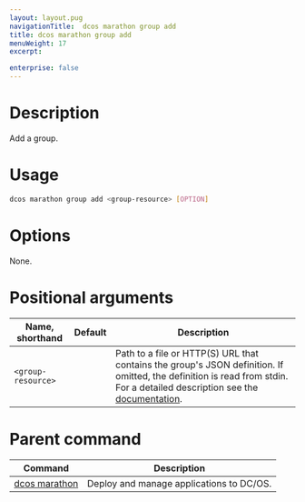 ```yaml
---
layout: layout.pug
navigationTitle:  dcos marathon group add
title: dcos marathon group add
menuWeight: 17
excerpt:

enterprise: false
---
```


<!-- This source repo for this topic is https://github.com/dcos/dcos-docs -->


# Description
Add a group.

# Usage

```bash
dcos marathon group add <group-resource> [OPTION]
```

# Options

None.

# Positional arguments

| Name, shorthand | Default | Description |
|---------|-------------|-------------|
| `<group-resource>`   |             |  Path to a file or HTTP(S) URL that contains the group's JSON definition. If omitted, the definition is read from stdin. For a detailed description see the [documentation](/1.10/deploying-services/marathon-api/). |

# Parent command

| Command | Description |
|---------|-------------|
| [dcos marathon](/1.10/cli/command-reference/dcos-marathon/) | Deploy and manage applications to DC/OS. |

<!-- # Examples -->
